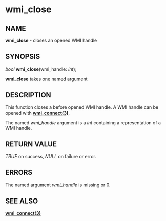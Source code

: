 # wmi_close

## NAME

**wmi_close** - closes an opened WMI handle

## SYNOPSIS

*bool* **wmi_close**(wmi_handle: *int*);

**wmi_close** takes one named argument

## DESCRIPTION

This function closes a before opened WMI handle. A WMI handle can be opened with **[wmi_connect(3)](wmi_connect.md)**.

The named *wmi_handle* argument is a *int* containing a representation of a WMI handle.

## RETURN VALUE

*TRUE* on success, *NULL* on failure or error.

## ERRORS

The named argument *wmi_handle* is missing or 0.

## SEE ALSO

**[wmi_connect(3)](wmi_connect.md)**
